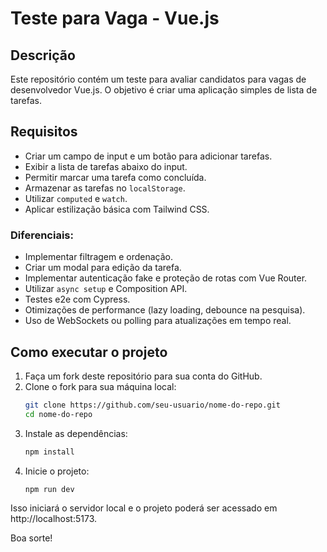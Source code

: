 # Teste para Vaga - Vue.js

## Descrição

Este repositório contém um teste para avaliar candidatos para vagas de desenvolvedor Vue.js. O objetivo é criar uma aplicação simples de lista de tarefas.

## Requisitos

- Criar um campo de input e um botão para adicionar tarefas.
- Exibir a lista de tarefas abaixo do input.
- Permitir marcar uma tarefa como concluída.
- Armazenar as tarefas no `localStorage`.
- Utilizar `computed` e `watch`.
- Aplicar estilização básica com Tailwind CSS.

### Diferenciais:

- Implementar filtragem e ordenação.
- Criar um modal para edição da tarefa.
- Implementar autenticação fake e proteção de rotas com Vue Router.
- Utilizar `async setup` e Composition API.
- Testes e2e com Cypress.
- Otimizações de performance (lazy loading, debounce na pesquisa).
- Uso de WebSockets ou polling para atualizações em tempo real.

## Como executar o projeto

1. Faça um fork deste repositório para sua conta do GitHub.
2. Clone o fork para sua máquina local:
   ```sh
   git clone https://github.com/seu-usuario/nome-do-repo.git
   cd nome-do-repo
   ```
3. Instale as dependências:
   ```sh
   npm install
   ```
4. Inicie o projeto:
   ```sh
   npm run dev
   ```

Isso iniciará o servidor local e o projeto poderá ser acessado em http://localhost:5173.

Boa sorte!
